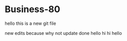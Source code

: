 # Business-80

hello this is a new git file

new edits because why not
update done
hello
hi
hi
hello
